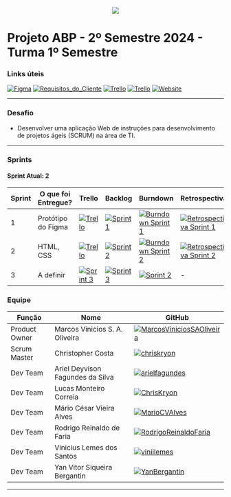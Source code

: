 <p align="center">
  <img src="https://i.imgur.com/ZvXdOPz.png">
  <br />
</p>

# Projeto ABP - 2º Semestre 2024 - Turma 1º Semestre

### Links úteis

[![Figma](https://img.shields.io/static/v1?style=for-the-badge&label=&color=black&logo=figma&message=Prot%C3%B3tipo)](https://www.figma.com/proto/JbO5zLjqOLSZqpVH2QZfXN/ABP-2024-2?node-id=0-1&t=4hfZRAhckQHi34pd-1) [![Requisitos_do_Cliente](https://img.shields.io/static/v1?style=for-the-badge&label=&color=black&logo=gitbook&message=Requisitos%20do%20Cliente)](https://github.com/hallwaytechgrupo/ABP-2024-2/wiki/Requisitos-do-Cliente)
[![Trello](https://img.shields.io/static/v1?style=for-the-badge&label=&color=black&logo=trello&message=Trello%20Sprint%201)](https://trello.com/b/DNJojiWv/sprint-01) [![Trello](https://img.shields.io/static/v1?style=for-the-badge&label=&color=black&logo=trello&message=Trello%20Sprint%202)](https://trello.com/b/pvZsrUjm/sprint-02) 
[![Website](https://img.shields.io/static/v1?style=for-the-badge&label=&color=black&logo=htmx&message=Visitar%20Website)](https://hallwaytechgrupo.github.io/ABP-2024-2/) 

<hr />

### Desafio
- Desenvolver uma aplicação Web de instruções para desenvolvimento de projetos ágeis (SCRUM) na área de TI.

<hr />

### Sprints
#### Sprint Atual: 2

| Sprint | O que foi Entregue? | Trello | Backlog | Burndown | Retrospectiva |
|---|---|---|---|---|---|
| 1 | Protótipo do Figma | [![Trello](https://img.shields.io/static/v1?style=for-the-badge&label=&color=black&logo=trello&message=Trello%20Sprint%201)](https://trello.com/b/DNJojiWv/sprint-01) | [![Sprint 1](https://img.shields.io/static/v1?style=for-the-badge&label=&color=black&logo=readthedocs&message=Backlog%20Sprint%201)](https://github.com/hallwaytechgrupo/ABP-2024-2/blob/main/backlog-sprint-1.md)  | [![Burndown Sprint 1](https://img.shields.io/static/v1?style=for-the-badge&label=&color=black&message=Burndown%201)](https://github.com/hallwaytechgrupo/ABP-2024-2/blob/main/content/sprint-01/imgs/burndown-sprint-1.png) | [![Retrospectiva Sprint 1](https://img.shields.io/static/v1?style=for-the-badge&label=&color=black&message=Retrospectiva%2001)](https://github.com/hallwaytechgrupo/ABP-2024-2/blob/main/retrospectiva-sprint-1.md) |
| 2 | HTML, CSS | [![Trello](https://img.shields.io/static/v1?style=for-the-badge&label=&color=black&logo=trello&message=Trello%20Sprint%202)](https://trello.com/b/pvZsrUjm/sprint-02)  | [![Sprint 2](https://img.shields.io/static/v1?style=for-the-badge&label=&color=black&logo=readthedocs&message=Backlog%20Sprint%202)](https://github.com/hallwaytechgrupo/ABP-2024-2/blob/main/backlog-sprint-2.md) | [![Burndown Sprint 2](https://img.shields.io/static/v1?style=for-the-badge&label=&color=black&message=Burndown%202)](#) | [![Retrospectiva Sprint 2](https://img.shields.io/static/v1?style=for-the-badge&label=&color=black&message=Retrospectiva%2001)](https://github.com/hallwaytechgrupo/ABP-2024-2/blob/main/retrospectiva-sprint-2.md) | 
| 3 | A definir | [![Sprint 3](https://img.shields.io/static/v1?style=for-the-badge&label=&color=black&logo=readthedocs&message=Indisponível)](#) | [![Sprint 3](https://img.shields.io/static/v1?style=for-the-badge&label=&color=black&logo=readthedocs&message=Indisponível)](#) | [![Sprint 2](https://img.shields.io/static/v1?style=for-the-badge&label=&color=black&message=Burndown%203)](#)  | - |

### Equipe
| Função | Nome | GitHub |
|---|---|---|
| Product Owner | Marcos Vinicios S. A. Oliveira | [![MarcosViniciosSAOliveira](https://img.shields.io/static/v1?style=for-the-badge&label=marcknero&color=purple&logo=github&message=Product%20Owner)](https://github.com/marcknero) |
| Scrum Master | Christopher Costa | [![chriskryon](https://img.shields.io/static/v1?style=for-the-badge&label=ChrisKryon&color=green&logo=github&message=Scrum%20Master)](https://github.com/chriskryon) |
| Dev Team | Ariel Deyvison Fagundes da Silva | [![arielfagundes](https://img.shields.io/static/v1?style=for-the-badge&label=arielfagundes&color=blue&logo=github&message=Dev%20Team)](https://github.com/arielfagundes) |
| Dev Team | Lucas Monteiro Correia | [![ChrisKryon](https://img.shields.io/static/v1?style=for-the-badge&label=LucasMonteiro14&color=blue&logo=github&message=Dev%20Team)](https://github.com/lucasmonteiro14) |
| Dev Team | Mário César Vieira Alves | [![MarioCVAlves](https://img.shields.io/static/v1?style=for-the-badge&label=MarioCesarVieiraAlves&color=blue&logo=github&message=Dev%20Team)](https://github.com/MarioCesarVieiraAlves) |
| Dev Team | Rodrigo Reinaldo de Faria | [![RodrigoReinaldoFaria](https://img.shields.io/static/v1?style=for-the-badge&label=RodrigoReinaldodeFaria&color=blue&logo=github&&message=Dev%20Team)](https://github.com/RodrigoReinaldodeFaria) |
| Dev Team | Vinicius Lemes dos Santos | [![viniilemes](https://img.shields.io/static/v1?style=for-the-badge&label=viniilemes&color=blue&logo=github&message=Dev%20Team)](https://github.com/viniilemes) |
| Dev Team | Yan Vitor Siqueira Bergantin | [![YanBergantin](https://img.shields.io/static/v1?style=for-the-badge&label=YanBergantin&color=blue&logo=github&message=Dev%20Team)](https://github.com/YanBergantin) |

<hr />